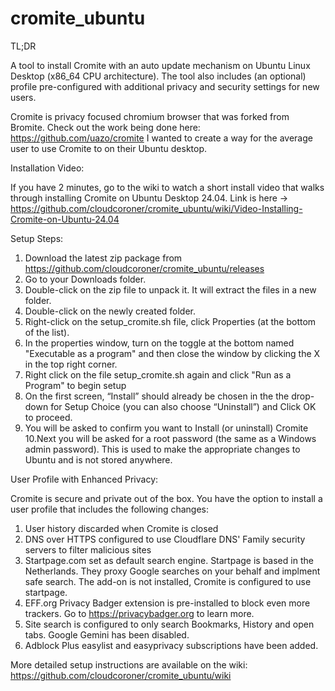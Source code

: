 # cromite_ubuntu
TL;DR

A tool to install Cromite with an auto update mechanism on Ubuntu Linux Desktop (x86_64 CPU architecture). The tool also includes (an optional) profile pre-configured with additional privacy and security settings for new users.


Cromite is privacy focused chromium browser that was forked from Bromite. Check out the work being done here: https://github.com/uazo/cromite
I wanted to create a way for the average user to use Cromite to on their Ubuntu desktop. 

Installation Video:

  If you have 2 minutes, go to the wiki to watch a short install video that walks through installing Cromite on Ubuntu Desktop 24.04.
  Link is here -> https://github.com/cloudcoroner/cromite_ubuntu/wiki/Video-Installing-Cromite-on-Ubuntu-24.04

Setup Steps:
  1. Download the latest zip package from https://github.com/cloudcoroner/cromite_ubuntu/releases
  2. Go to your Downloads folder.
  3. Double-click on the zip file to unpack it. It will extract the files in a new folder.
  4. Double-click on the newly created folder.
  5. Right-click on the setup_cromite.sh file, click Properties (at the bottom of the list).
  6. In the properties window, turn on the toggle at the bottom named "Executable as a program" and then close the window by clicking the X in the top right corner.
  7. Right click on the file setup_cromite.sh again and click "Run as a Program" to begin setup
  8. On the first screen, “Install” should already be chosen in the the drop-down for Setup Choice (you can also choose “Uninstall”) and Click OK to proceed.
  9. You will be asked to confirm you want to Install (or uninstall) Cromite
  10.Next you will be asked for a root password (the same as a Windows admin password). This is used to make the appropriate changes to Ubuntu and is not stored anywhere.

User Profile with Enhanced Privacy:
  
  Cromite is secure and private out of the box. You have the option to install a user profile that includes the following changes:
  1. User history discarded when Cromite is closed
  2. DNS over HTTPS configured to use Cloudflare DNS' Family security servers to filter malicious sites
  3. Startpage.com set as default search engine. Startpage is based in the Netherlands. They proxy Google searches on your behalf and implment safe search. The add-on is not installed, Cromite is configured to use startpage.
  4. EFF.org Privacy Badger extension is pre-installed to block even more trackers. Go to https://privacybadger.org to learn more.
  5. Site search is configured to only search Bookmarks, History and open tabs. Google Gemini has been disabled.
  6. Adblock Plus easylist and easyprivacy subscriptions have been added.

More detailed setup instructions are available on the wiki:     https://github.com/cloudcoroner/cromite_ubuntu/wiki
